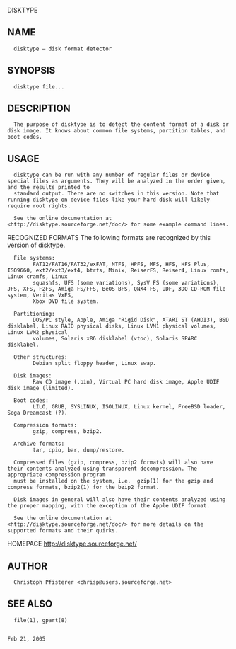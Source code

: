   DISKTYPE
 
## NAME
      disktype — disk format detector
 
## SYNOPSIS
      disktype file...
 
## DESCRIPTION
      The purpose of disktype is to detect the content format of a disk or disk image. It knows about common file systems, partition tables, and boot codes.
 
## USAGE
      disktype can be run with any number of regular files or device special files as arguments. They will be analyzed in the order given, and the results printed to
      standard output. There are no switches in this version. Note that running disktype on device files like your hard disk will likely require root rights.
 
      See the online documentation at <http://disktype.sourceforge.net/doc/> for some example command lines.
 
 RECOGNIZED FORMATS
      The following formats are recognized by this version of disktype.
 
      File systems:
            FAT12/FAT16/FAT32/exFAT, NTFS, HPFS, MFS, HFS, HFS Plus, ISO9660, ext2/ext3/ext4, btrfs, Minix, ReiserFS, Reiser4, Linux romfs, Linux cramfs, Linux
            squashfs, UFS (some variations), SysV FS (some variations), JFS, XFS, F2FS, Amiga FS/FFS, BeOS BFS, QNX4 FS, UDF, 3DO CD-ROM file system, Veritas VxFS,
            Xbox DVD file system.
 
      Partitioning:
            DOS/PC style, Apple, Amiga "Rigid Disk", ATARI ST (AHDI3), BSD disklabel, Linux RAID physical disks, Linux LVM1 physical volumes, Linux LVM2 physical
            volumes, Solaris x86 disklabel (vtoc), Solaris SPARC disklabel.
 
      Other structures:
            Debian split floppy header, Linux swap.
 
      Disk images:
            Raw CD image (.bin), Virtual PC hard disk image, Apple UDIF disk image (limited).
 
      Boot codes:
            LILO, GRUB, SYSLINUX, ISOLINUX, Linux kernel, FreeBSD loader, Sega Dreamcast (?).
 
      Compression formats:
            gzip, compress, bzip2.
 
      Archive formats:
            tar, cpio, bar, dump/restore.
 
      Compressed files (gzip, compress, bzip2 formats) will also have their contents analyzed using transparent decompression. The appropriate compression program
      must be installed on the system, i.e.  gzip(1) for the gzip and compress formats, bzip2(1) for the bzip2 format.
 
      Disk images in general will also have their contents analyzed using the proper mapping, with the exception of the Apple UDIF format.
 
      See the online documentation at <http://disktype.sourceforge.net/doc/> for more details on the supported formats and their quirks.
 
 HOMEPAGE
      http://disktype.sourceforge.net/
 
## AUTHOR
      Christoph Pfisterer <chrisp@users.sourceforge.net>
 
## SEE ALSO
      file(1), gpart(8)
 
                                                                             Feb 21, 2005
